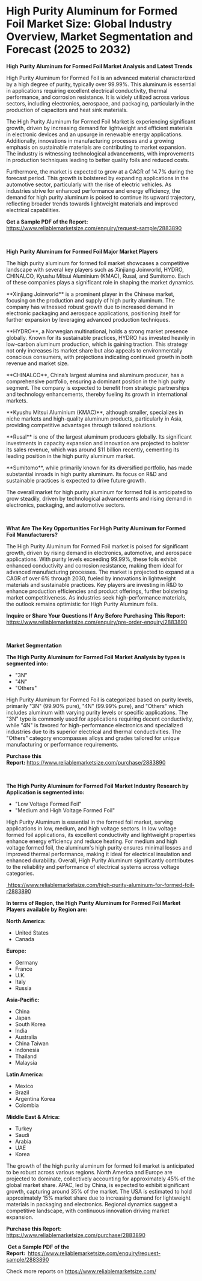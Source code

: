 <p><h1>High Purity Aluminum for Formed Foil Market Size: Global Industry Overview, Market Segmentation and Forecast (2025 to 2032)</h1></p><p><strong>High Purity Aluminum for Formed Foil Market Analysis and Latest Trends</strong></p>
<p><p>High Purity Aluminum for Formed Foil is an advanced material characterized by a high degree of purity, typically over 99.99%. This aluminum is essential in applications requiring excellent electrical conductivity, thermal performance, and corrosion resistance. It is widely utilized across various sectors, including electronics, aerospace, and packaging, particularly in the production of capacitors and heat sink materials.</p><p>The High Purity Aluminum for Formed Foil Market is experiencing significant growth, driven by increasing demand for lightweight and efficient materials in electronic devices and an upsurge in renewable energy applications. Additionally, innovations in manufacturing processes and a growing emphasis on sustainable materials are contributing to market expansion. The industry is witnessing technological advancements, with improvements in production techniques leading to better quality foils and reduced costs.</p><p>Furthermore, the market is expected to grow at a CAGR of 14.7% during the forecast period. This growth is bolstered by expanding applications in the automotive sector, particularly with the rise of electric vehicles. As industries strive for enhanced performance and energy efficiency, the demand for high purity aluminum is poised to continue its upward trajectory, reflecting broader trends towards lightweight materials and improved electrical capabilities.</p></p>
<p><strong>Get a Sample PDF of the Report:&nbsp;</strong> <a href="https://www.reliablemarketsize.com/enquiry/request-sample/2883890?utm_campaign=2952&utm_medium=2&utm_source=Github&utm_content=ia&utm_term=13032025&utm_id=high-purity-aluminum-for-formed-foil">https://www.reliablemarketsize.com/enquiry/request-sample/2883890</a></p>
<p>&nbsp;</p>
<p><strong>High Purity Aluminum for Formed Foil Major Market Players</strong></p>
<p><p>The high purity aluminum for formed foil market showcases a competitive landscape with several key players such as Xinjiang Joinworld, HYDRO, CHINALCO, Kyushu Mitsui Aluminium (KMAC), Rusal, and Sumitomo. Each of these companies plays a significant role in shaping the market dynamics.</p><p>**Xinjiang Joinworld** is a prominent player in the Chinese market, focusing on the production and supply of high purity aluminum. The company has witnessed robust growth due to increased demand in electronic packaging and aerospace applications, positioning itself for further expansion by leveraging advanced production techniques.</p><p>**HYDRO**, a Norwegian multinational, holds a strong market presence globally. Known for its sustainable practices, HYDRO has invested heavily in low-carbon aluminum production, which is gaining traction. This strategy not only increases its market share but also appeals to environmentally conscious consumers, with projections indicating continued growth in both revenue and market size.</p><p>**CHINALCO**, China’s largest alumina and aluminum producer, has a comprehensive portfolio, ensuring a dominant position in the high purity segment. The company is expected to benefit from strategic partnerships and technology enhancements, thereby fueling its growth in international markets.</p><p>**Kyushu Mitsui Aluminium (KMAC)**, although smaller, specializes in niche markets and high-quality aluminum products, particularly in Asia, providing competitive advantages through tailored solutions.</p><p>**Rusal** is one of the largest aluminum producers globally. Its significant investments in capacity expansion and innovation are projected to bolster its sales revenue, which was around $11 billion recently, cementing its leading position in the high purity aluminum market.</p><p>**Sumitomo**, while primarily known for its diversified portfolio, has made substantial inroads in high purity aluminum. Its focus on R&D and sustainable practices is expected to drive future growth.</p><p>The overall market for high purity aluminum for formed foil is anticipated to grow steadily, driven by technological advancements and rising demand in electronics, packaging, and automotive sectors.</p></p>
<p>&nbsp;</p>
<p><strong>What Are The Key Opportunities For High Purity Aluminum for Formed Foil Manufacturers?</strong></p>
<p><p>The High Purity Aluminum for Formed Foil market is poised for significant growth, driven by rising demand in electronics, automotive, and aerospace applications. With purity levels exceeding 99.99%, these foils exhibit enhanced conductivity and corrosion resistance, making them ideal for advanced manufacturing processes. The market is projected to expand at a CAGR of over 6% through 2030, fueled by innovations in lightweight materials and sustainable practices. Key players are investing in R&D to enhance production efficiencies and product offerings, further bolstering market competitiveness. As industries seek high-performance materials, the outlook remains optimistic for High Purity Aluminum foils.</p></p>
<p><strong>Inquire or Share Your Questions If Any Before Purchasing This Report:</strong> <a href="https://www.reliablemarketsize.com/enquiry/pre-order-enquiry/2883890?utm_campaign=2952&utm_medium=2&utm_source=Github&utm_content=ia&utm_term=13032025&utm_id=high-purity-aluminum-for-formed-foil">https://www.reliablemarketsize.com/enquiry/pre-order-enquiry/2883890</a></p>
<p>&nbsp;</p>
<p><strong>Market Segmentation</strong></p>
<p><strong>The High Purity Aluminum for Formed Foil Market Analysis by types is segmented into:</strong></p>
<p><ul><li>"3N"</li><li>"4N"</li><li>"Others"</li></ul></p>
<p><p>High Purity Aluminum for Formed Foil is categorized based on purity levels, primarily "3N" (99.90% pure), "4N" (99.99% pure), and "Others" which includes aluminum with varying purity levels or specific applications. The "3N" type is commonly used for applications requiring decent conductivity, while "4N" is favored for high-performance electronics and specialized industries due to its superior electrical and thermal conductivities. The "Others" category encompasses alloys and grades tailored for unique manufacturing or performance requirements.</p></p>
<p><strong>Purchase this Report:&nbsp;</strong><a href="https://www.reliablemarketsize.com/purchase/2883890?utm_campaign=2952&utm_medium=2&utm_source=Github&utm_content=ia&utm_term=13032025&utm_id=high-purity-aluminum-for-formed-foil">https://www.reliablemarketsize.com/purchase/2883890</a></p>
<p>&nbsp;</p>
<p><strong>The High Purity Aluminum for Formed Foil Market Industry Research by Application is segmented into:</strong></p>
<p><ul><li>"Low Voltage Formed Foil"</li><li>"Medium and High Voltage Formed Foil"</li></ul></p>
<p><p>High Purity Aluminum is essential in the formed foil market, serving applications in low, medium, and high voltage sectors. In low voltage formed foil applications, its excellent conductivity and lightweight properties enhance energy efficiency and reduce heating. For medium and high voltage formed foil, the aluminum's high purity ensures minimal losses and improved thermal performance, making it ideal for electrical insulation and enhanced durability. Overall, High Purity Aluminum significantly contributes to the reliability and performance of electrical systems across voltage categories.</p></p>
<p><a href="https://www.reliablemarketsize.com/high-purity-aluminum-for-formed-foil-r2883890?utm_campaign=2952&utm_medium=2&utm_source=Github&utm_content=ia&utm_term=13032025&utm_id=high-purity-aluminum-for-formed-foil">&nbsp;https://www.reliablemarketsize.com/high-purity-aluminum-for-formed-foil-r2883890</a></p>
<p><strong>In terms of Region, the High Purity Aluminum for Formed Foil Market Players available by Region are:</strong></p>
<p>
    <p> <strong> North America: </strong>
        <ul>
            <li>United States</li>
            <li>Canada</li>
        </ul>
        </p> 
    <p> <strong> Europe: </strong>
        <ul>
            <li>Germany</li>
            <li>France</li>
            <li>U.K.</li>
            <li>Italy</li>
            <li>Russia</li>
        </ul>
        </p> 
    <p> <strong> Asia-Pacific: </strong>
        <ul>
            <li>China</li>
            <li>Japan</li>
            <li>South Korea</li>
            <li>India</li>
            <li>Australia</li>
            <li>China Taiwan</li>
            <li>Indonesia</li>
            <li>Thailand</li>
            <li>Malaysia</li>
        </ul>
        </p> 
    <p> <strong> Latin America: </strong>
        <ul>
            <li>Mexico</li>
            <li>Brazil</li>
            <li>Argentina Korea</li>
            <li>Colombia</li>
        </ul>
        </p> 
    <p> <strong> Middle East & Africa: </strong>
        <ul>
            <li>Turkey</li>
            <li>Saudi</li>
            <li>Arabia</li>
            <li>UAE</li>
            <li>Korea</li>
        </ul>
    </p>
    </p>
<p><p>The growth of the high purity aluminum for formed foil market is anticipated to be robust across various regions. North America and Europe are projected to dominate, collectively accounting for approximately 45% of the global market share. APAC, led by China, is expected to exhibit significant growth, capturing around 35% of the market. The USA is estimated to hold approximately 15% market share due to increasing demand for lightweight materials in packaging and electronics. Regional dynamics suggest a competitive landscape, with continuous innovation driving market expansion.</p></p>
<p><strong>Purchase this Report: </strong><a href="https://www.reliablemarketsize.com/purchase/2883890?utm_campaign=2952&utm_medium=2&utm_source=Github&utm_content=ia&utm_term=13032025&utm_id=high-purity-aluminum-for-formed-foil">https://www.reliablemarketsize.com/purchase/2883890</a></p>
<p>&nbsp;<strong>Get a Sample PDF of the Report:&nbsp;&nbsp;</strong><a href="https://www.reliablemarketsize.com/enquiry/request-sample/2883890?utm_campaign=2952&utm_medium=2&utm_source=Github&utm_content=ia&utm_term=13032025&utm_id=high-purity-aluminum-for-formed-foil">https://www.reliablemarketsize.com/enquiry/request-sample/2883890</a></p>
<p><strong></strong></p>
<p>Check more reports on <a href="https://www.reliablemarketsize.com/?utm_campaign=2952&utm_medium=2&utm_source=Github&utm_content=ia&utm_term=13032025&utm_id=high-purity-aluminum-for-formed-foil">https://www.reliablemarketsize.com/</a></p>